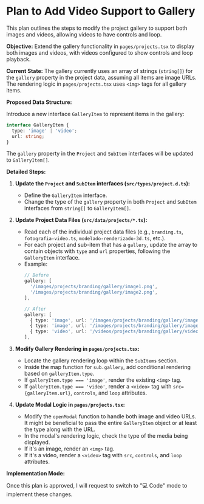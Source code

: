 # Plan to Add Video Support to Gallery

This plan outlines the steps to modify the project gallery to support both images and videos, allowing videos to have controls and loop.

**Objective:** Extend the gallery functionality in `pages/projects.tsx` to display both images and videos, with videos configured to show controls and loop playback.

**Current State:** The gallery currently uses an array of strings (`string[]`) for the `gallery` property in the project data, assuming all items are image URLs. The rendering logic in `pages/projects.tsx` uses `<img>` tags for all gallery items.

**Proposed Data Structure:**

Introduce a new interface `GalleryItem` to represent items in the gallery:

```typescript
interface GalleryItem {
  type: 'image' | 'video';
  url: string;
}
```

The `gallery` property in the `Project` and `SubItem` interfaces will be updated to `GalleryItem[]`.

**Detailed Steps:**

1.  **Update the `Project` and `SubItem` interfaces (`src/types/project.d.ts`):**
    *   Define the `GalleryItem` interface.
    *   Change the type of the `gallery` property in both `Project` and `SubItem` interfaces from `string[]` to `GalleryItem[]`.

2.  **Update Project Data Files (`src/data/projects/*.ts`):**
    *   Read each of the individual project data files (e.g., `branding.ts`, `fotografia-video.ts`, `modelado-renderizado-3d.ts`, etc.).
    *   For each project and sub-item that has a `gallery`, update the array to contain objects with `type` and `url` properties, following the `GalleryItem` interface.
    *   Example:
        ```typescript
        // Before
        gallery: [
          '/images/projects/branding/gallery/image1.png',
          '/images/projects/branding/gallery/image2.png',
        ],

        // After
        gallery: [
          { type: 'image', url: '/images/projects/branding/gallery/image1.png' },
          { type: 'image', url: '/images/projects/branding/gallery/image2.png' },
          { type: 'video', url: '/videos/projects/branding/gallery/video1.mp4' }, // Example video entry
        ],
        ```

3.  **Modify Gallery Rendering in `pages/projects.tsx`:**
    *   Locate the gallery rendering loop within the `SubItems` section.
    *   Inside the map function for `sub.gallery`, add conditional rendering based on `galleryItem.type`.
    *   If `galleryItem.type === 'image'`, render the existing `<img>` tag.
    *   If `galleryItem.type === 'video'`, render a `<video>` tag with `src={galleryItem.url}`, `controls`, and `loop` attributes.

4.  **Update Modal Logic in `pages/projects.tsx`:**
    *   Modify the `openModal` function to handle both image and video URLs. It might be beneficial to pass the entire `GalleryItem` object or at least the type along with the URL.
    *   In the modal's rendering logic, check the type of the media being displayed.
    *   If it's an image, render an `<img>` tag.
    *   If it's a video, render a `<video>` tag with `src`, `controls`, and `loop` attributes.

**Implementation Mode:**

Once this plan is approved, I will request to switch to "💻 Code" mode to implement these changes.